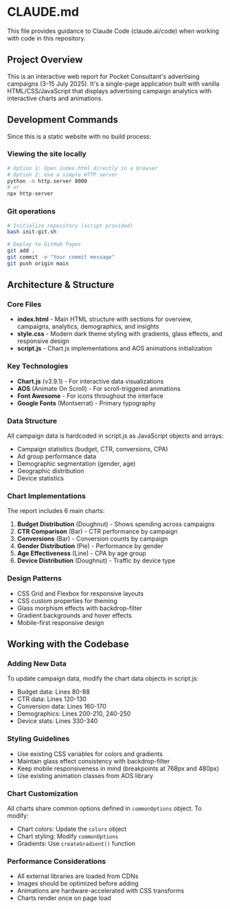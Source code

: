 # CLAUDE.md

This file provides guidance to Claude Code (claude.ai/code) when working with code in this repository.

## Project Overview

This is an interactive web report for Pocket Consultant's advertising campaigns (3-15 July 2025). It's a single-page application built with vanilla HTML/CSS/JavaScript that displays advertising campaign analytics with interactive charts and animations.

## Development Commands

Since this is a static website with no build process:

### Viewing the site locally
```bash
# Option 1: Open index.html directly in a browser
# Option 2: Use a simple HTTP server
python -m http.server 8000
# or
npx http-server
```

### Git operations
```bash
# Initialize repository (script provided)
bash init-git.sh

# Deploy to GitHub Pages
git add .
git commit -m "Your commit message"
git push origin main
```

## Architecture & Structure

### Core Files
- **index.html** - Main HTML structure with sections for overview, campaigns, analytics, demographics, and insights
- **style.css** - Modern dark theme styling with gradients, glass effects, and responsive design
- **script.js** - Chart.js implementations and AOS animations initialization

### Key Technologies
- **Chart.js** (v3.9.1) - For interactive data visualizations
- **AOS** (Animate On Scroll) - For scroll-triggered animations
- **Font Awesome** - For icons throughout the interface
- **Google Fonts** (Montserrat) - Primary typography

### Data Structure
All campaign data is hardcoded in script.js as JavaScript objects and arrays:
- Campaign statistics (budget, CTR, conversions, CPA)
- Ad group performance data
- Demographic segmentation (gender, age)
- Geographic distribution
- Device statistics

### Chart Implementations
The report includes 6 main charts:
1. **Budget Distribution** (Doughnut) - Shows spending across campaigns
2. **CTR Comparison** (Bar) - CTR performance by campaign
3. **Conversions** (Bar) - Conversion counts by campaign
4. **Gender Distribution** (Pie) - Performance by gender
5. **Age Effectiveness** (Line) - CPA by age group
6. **Device Distribution** (Doughnut) - Traffic by device type

### Design Patterns
- CSS Grid and Flexbox for responsive layouts
- CSS custom properties for theming
- Glass morphism effects with backdrop-filter
- Gradient backgrounds and hover effects
- Mobile-first responsive design

## Working with the Codebase

### Adding New Data
To update campaign data, modify the chart data objects in script.js:
- Budget data: Lines 80-88
- CTR data: Lines 120-130
- Conversion data: Lines 160-170
- Demographics: Lines 200-210, 240-250
- Device stats: Lines 330-340

### Styling Guidelines
- Use existing CSS variables for colors and gradients
- Maintain glass effect consistency with backdrop-filter
- Keep mobile responsiveness in mind (breakpoints at 768px and 480px)
- Use existing animation classes from AOS library

### Chart Customization
All charts share common options defined in `commonOptions` object. To modify:
- Chart colors: Update the `colors` object
- Chart styling: Modify `commonOptions` 
- Gradients: Use `createGradient()` function

### Performance Considerations
- All external libraries are loaded from CDNs
- Images should be optimized before adding
- Animations are hardware-accelerated with CSS transforms
- Charts render once on page load